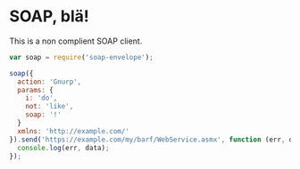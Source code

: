 # SOAP, blä! 

This is a non complient SOAP client.

```javascript
var soap = require('soap-envelope');

soap({
  action: 'Gnurp',
  params: {
    i: 'do',
    not: 'like',
    soap: '!'
  }
  xmlns: 'http://example.com/'
}).send('https://example.com/my/barf/WebService.asmx', function (err, data) {
  console.log(err, data);
});
```

